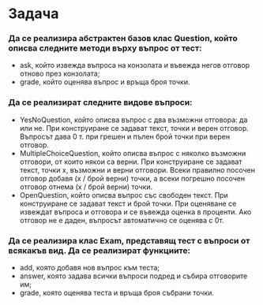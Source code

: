 # Задача
### Да се реализира абстрактен базов клас Question, който описва следните методи върху въпрос от тест:
* ask, който извежда въпроса на конзолата и въвежда негов отговор отново през конзолата;
* grade, който оценява въпрос и връща броя точки.

### Да се реализират следните видове въпроси:
* YesNoQuestion, който описва въпрос с два възможни отговора: да или не. При конструиране се задават текст, точки и верен отговор. Въпросът дава 0 т. при грешен и пълен брой точки при верен отговор.
* MultipleChoiceQuestion, който описва въпрос с няколко възможни отговори, от които някои са верни. При конструиране се задават текст, точки x, възможни и верни отговори. Всеки правилно посочен отговор добавя (x / брой верни) точки, а всеки погрешно посочен отговор отнема (x / брой верни) точки.
* OpenQuestion, който описва въпрос със свободен текст. При конструиране се задават текст и брой точки. При оценяване се извеждат въпроса и отговора и се въвежда оценка в проценти. Ако отговор не е даден, въпросът автоматично се оценява с 0т.

### Да се реализира клас Exam, представящ тест с въпроси от всякакъв вид. Да се реализират функциите:
* add, която добавя нов въпрос към теста;
* answer, която задава всички въпроси подред и събира отговорите им;
* grade, която оценява теста и връща броя събрани точки.